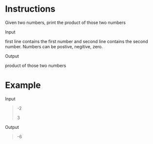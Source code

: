 # Instructions

Given two numbers, print the product of those two numbers

Input

first line contains the first number and second line contains the second number. Numbers can be postive, negitive, zero.

Output

product of those two numbers

# Example

Input

>-2
>
>3

Output

>-6
